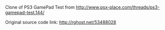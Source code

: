 Clone of PS3 GamePad Test from http://www.psx-place.com/threads/ps3-gamepad-test.144/

Original source code link: http://rghost.net/53488028